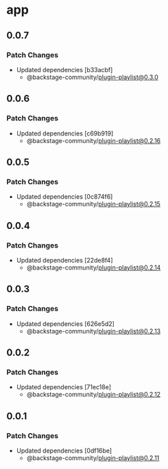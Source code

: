 # app

## 0.0.7

### Patch Changes

- Updated dependencies [b33acbf]
  - @backstage-community/plugin-playlist@0.3.0

## 0.0.6

### Patch Changes

- Updated dependencies [c69b919]
  - @backstage-community/plugin-playlist@0.2.16

## 0.0.5

### Patch Changes

- Updated dependencies [0c874f6]
  - @backstage-community/plugin-playlist@0.2.15

## 0.0.4

### Patch Changes

- Updated dependencies [22de8f4]
  - @backstage-community/plugin-playlist@0.2.14

## 0.0.3

### Patch Changes

- Updated dependencies [626e5d2]
  - @backstage-community/plugin-playlist@0.2.13

## 0.0.2

### Patch Changes

- Updated dependencies [71ec18e]
  - @backstage-community/plugin-playlist@0.2.12

## 0.0.1

### Patch Changes

- Updated dependencies [0df16be]
  - @backstage-community/plugin-playlist@0.2.11
